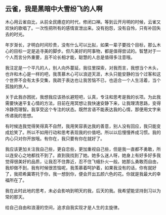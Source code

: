 ## 云雀，我是黑暗中大雪纷飞的人啊

木心用云雀自比，从前全民癔症的时代，修闭口禅。等到云开月明的时候，云雀又欢快的歌唱了。一次性把所有的感情宣泄出来。没有抱怨，没有自怜，只有补回失去的时光。

年岁渐长，才明白时间珍贵，没有什么可以比拟，如果一辈子要找个目标，那么木心的目标一定是追寻美的脚步。但凡美好的阿事物，都是值得尝试的。智慧对于一个人而言分外重要，且不论长相才能，聪慧的人总是值得多注意哦。

我注定是一个平凡的人，别人向外蔓延，我往里探索，对我而言，我想当个木头，也许和木心是一样的吧，我羡慕木心可以浪迹天涯，木头只能安静的当个过客和这个世界不会有太多交集，我疏于表达也让我苦恼不已，也适合一个人生活着，当个孤独的旅人。

关于此我亦困扰，我想我应该扬长避短吧，认真，专注和思考是我的长项。为此我需要快速平复心情的方法，目前在用冥想让我快速安静下来，让我理清思路，变得冷静而理智。我享受这个专注的状态。既然言语不能表达我的心情，那便用文字来传递我的思想。

有时候连我觉得笑得真不自然，我用笑容表达我的善意，别人没有回应，我只能变成尬笑了。所以不如用行动和思考表现我的价值吧。所以以后慢慢养成习惯。我的内心只对你开放哦。有你在，我只要有你在就好了。

我应该更加关注我自己些，更自恋些，更加重视自己些，但是我一直都不勇敢，所以连安心之地都找不到了。直到我找到了她。她多么迷人呀，她身上有好多好多我觉得很美好的品质，让我忍不住靠近，忍不住飞蛾扑火一般。她那么勇敢而自由，我却做不到，我有时候很苦恼呢，我羡慕着呵护着，如果我没有的话，你有就好了，我把希冀寄托于你，我一想到你，便会开出五颜六色的花。你就是我最大的幸福所在了。

我在此时此地的思考，未必会影响到明天的我，后天的我。我希望能坚持到习以为常的那天。

给自己自由和浪漫的空间，追求自我实现才是人生的主旋律。